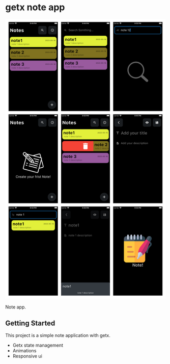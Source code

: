 # getx note app

![Project!](note_overview.png)

Note app.

## Getting Started

This project is a simple note application with getx.

- Getx state management
- Animations
- Responsive ui
